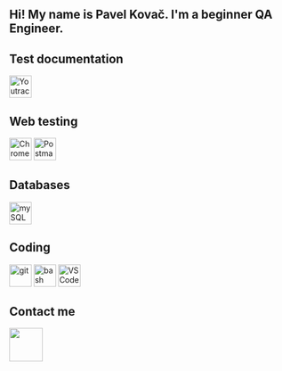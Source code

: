 
## Hi! My name is Pavel Kovač. I'm a beginner QA Engineer.

## Test documentation
<p>
<img width="40px" alt="Youtrack" img src="https://upload.wikimedia.org/wikipedia/commons/thumb/9/95/YouTrack_Icon.png/250px-YouTrack_Icon.png">
</p>

## Web testing
<p>
<img width="40px" alt="ChromeDevTools" img src="https://www.svgrepo.com/show/378786/chrome-devtools.svg">
<img width="40px" alt="Postman" src="https://www.svgrepo.com/show/354202/postman-icon.svg">
</p>

## Databases
<p>
<img width="40px" alt="mySQL" src="https://www.mysql.com/common/logos/logo-mysql-170x115.png">
</p>

## Coding
<p>
<img width="40px" alt="git" src="https://upload.wikimedia.org/wikipedia/commons/thumb/3/3f/Git_icon.svg/146px-Git_icon.svg.png?20220905010122">
<img width="40px" alt="bash" src="https://upload.wikimedia.org/wikipedia/commons/thumb/4/4b/Bash_Logo_Colored.svg/640px-Bash_Logo_Colored.svg.png">
<img width="40px" alt="VSCode" src="https://upload.wikimedia.org/wikipedia/commons/thumb/9/9a/Visual_Studio_Code_1.35_icon.svg/768px-Visual_Studio_Code_1.35_icon.svg.png?20210804221519">
</p>

## Contact me
<a href="mailto:runegar9@gmail.com">
    <img src="https://upload.wikimedia.org/wikipedia/commons/0/0a/Gmail_logo.png" width="60px">